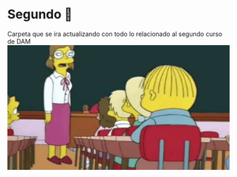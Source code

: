 # Segundo 👜
Carpeta que se ira actualizando con todo lo relacionado al segundo curso de DAM
![imagen](https://github.com/Danwolve98/Segundo/blob/main/gif.gif?raw=true)

